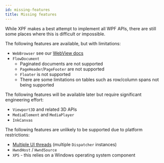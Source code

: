 ```yaml
---
id: missing-features
title: Missing features
---
```


While XPF makes a best attempt to implement all WPF APIs, there are still some places where this is difficult or impossible.

The following features are available, but with limitations:

- `WebBrowser` see our [WebView docs](embedding/web-view)
- `FlowDocument`
  - Paginated documents are not supported
  - `PageHeader`/`PageFooter` are not supported
  - `Floater` is not supported
  - There are some limitations on tables such as row/column spans not being supported

The following features will be available later but require significant engineering effort:

- `Viewport3D` and related 3D APIs
- `MediaElement` and `MediaPlayer`
- `InkCanvas`

The following features are unlikely to be supported due to platform restrictions:

- [Multiple UI threads](https://learn.microsoft.com/en-us/dotnet/desktop/wpf/advanced/threading-model?view=netframeworkdesktop-4.8#multiple-windows-multiple-threads) (multiple `Dispatcher` instances)
- `HwndHost` / `HwndSource`
- `XPS` - this relies on a Windows operating system component